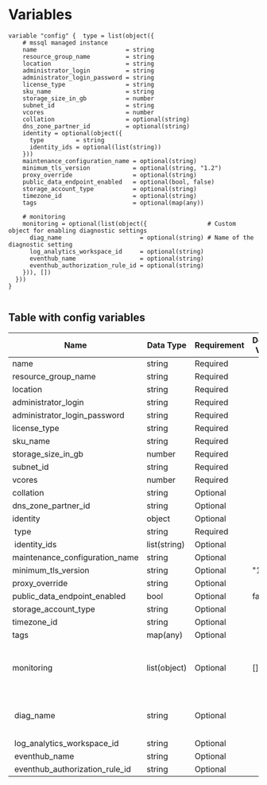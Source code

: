 # Variables

```
variable "config" {  type = list(object({
    # mssql managed instance
    name                         = string
    resource_group_name          = string
    location                     = string
    administrator_login          = string
    administrator_login_password = string
    license_type                 = string
    sku_name                     = string
    storage_size_in_gb           = number
    subnet_id                    = string
    vcores                       = number
    collation                    = optional(string)
    dns_zone_partner_id          = optional(string)
    identity = optional(object({
      type         = string
      identity_ids = optional(list(string))
    }))
    maintenance_configuration_name = optional(string)
    minimum_tls_version            = optional(string, "1.2")
    proxy_override                 = optional(string)
    public_data_endpoint_enabled   = optional(bool, false)
    storage_account_type           = optional(string)
    timezone_id                    = optional(string)
    tags                           = optional(map(any))

    # monitoring
    monitoring = optional(list(object({                 # Custom object for enabling diagnostic settings
      diag_name                      = optional(string) # Name of the diagnostic setting
      log_analytics_workspace_id     = optional(string)
      eventhub_name                  = optional(string)
      eventhub_authorization_rule_id = optional(string)
    })), [])
  }))
}


```


## Table with config variables

| Name | Data Type | Requirement | Default Value | Comment |
| ------- | --------- | ----------- | ------------- | ------- |
|name | string | Required |  |  |
|resource_group_name | string | Required |  |  |
|location | string | Required |  |  |
|administrator_login | string | Required |  |  |
|administrator_login_password | string | Required |  |  |
|license_type | string | Required |  |  |
|sku_name | string | Required |  |  |
|storage_size_in_gb | number | Required |  |  |
|subnet_id | string | Required |  |  |
|vcores | number | Required |  |  |
|collation | string | Optional |  |  |
|dns_zone_partner_id | string | Optional |  |  |
|identity | object | Optional |  |  |
|&nbsp;type | string | Required |  |  |
|&nbsp;identity_ids | list(string) | Optional |  |  |
|maintenance_configuration_name | string | Optional |  |  |
|minimum_tls_version | string | Optional |  "1.2" |  |
|proxy_override | string | Optional |  |  |
|public_data_endpoint_enabled | bool | Optional |  false |  |
|storage_account_type | string | Optional |  |  |
|timezone_id | string | Optional |  |  |
|tags | map(any) | Optional |  |  |
|monitoring | list(object) | Optional | [] |  Custom object for enabling diagnostic settings |
|&nbsp;diag_name | string | Optional |  |  Name of the diagnostic setting |
|&nbsp;log_analytics_workspace_id | string | Optional |  |  |
|&nbsp;eventhub_name | string | Optional |  |  |
|&nbsp;eventhub_authorization_rule_id | string | Optional |  |  |


